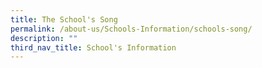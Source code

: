 ```yaml
---
title: The School's Song
permalink: /about-us/Schools-Information/schools-song/
description: ""
third_nav_title: School's Information
---
```

